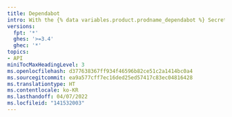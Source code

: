 ```yaml
---
title: Dependabot
intro: With the {% data variables.product.prodname_dependabot %} Secrets API, you can manage and control {% data variables.product.prodname_dependabot %} secrets for an organization or repository.
versions:
  fpt: '*'
  ghes: '>=3.4'
  ghec: '*'
topics:
- API
miniTocMaxHeadingLevel: 3
ms.openlocfilehash: d377638367ff934f46596b82ce51c2a1414bc0a4
ms.sourcegitcommit: ea9a577cff7ec16ded25ed57417c83ec04816428
ms.translationtype: HT
ms.contentlocale: ko-KR
ms.lasthandoff: 04/07/2022
ms.locfileid: "141532003"
---
```

<!--
  Operations are automatically generated. Markdown for this page is located in data/reusables/rest-reference/dependabot
-->